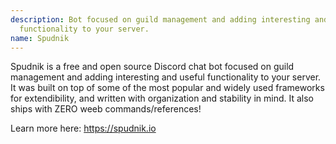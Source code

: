 ```yaml
---
description: Bot focused on guild management and adding interesting and useful
  functionality to your server.
name: Spudnik
---
```


Spudnik is a free and open source Discord chat bot focused on guild management and adding interesting and useful functionality to your server. It was built on top of some of the most popular and widely used frameworks for extendibility, and written with organization and stability in mind. It also ships with ZERO weeb commands/references!

Learn more here: https://spudnik.io
